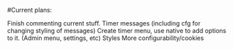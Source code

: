 #Current plans:

Finish commenting current stuff.
Timer messages (including cfg for changing styling of messages)
Create timer menu, use native to add options to it. (Admin menu, settings, etc)
Styles
More configurability/cookies
